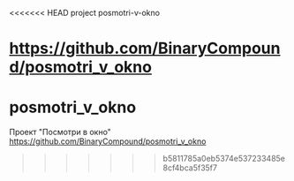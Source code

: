 <<<<<<< HEAD
project posmotri-v-okno

https://github.com/BinaryCompound/posmotri_v_okno
=======
# posmotri_v_okno
Проект "Посмотри в окно"
https://github.com/BinaryCompound/posmotri_v_okno
>>>>>>> b5811785a0eb5374e537233485e8cf4bca5f35f7
